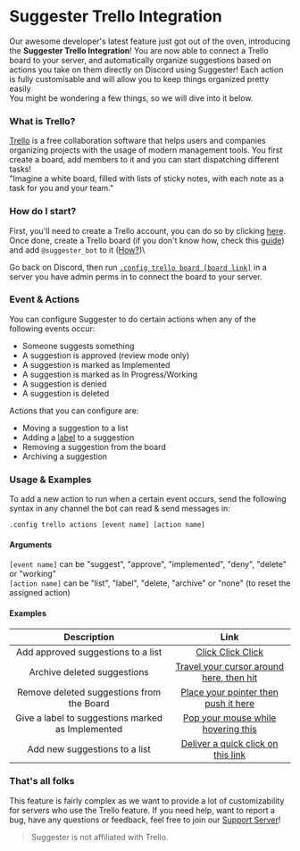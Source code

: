 # Suggester Trello Integration
Our awesome developer's latest feature just got out of the oven, introducing the **Suggester Trello Integration**! You are now able to connect a Trello board to your server, and automatically organize suggestions based on actions you take on them directly on Discord using Suggester! Each action is fully customisable and will allow you to keep things organized pretty easily\
You might be wondering a few things, so we will dive into it below.

### What is Trello?
[Trello](https://trello.com) is a free collaboration software that helps users and companies organizing projects with the usage of modern management tools. You first create a board, add members to it and you can start dispatching different tasks!\
"Imagine a white board, filled with lists of sticky notes, with each note as a task for you and your team."

### How do I start?
First, you'll need to create a Trello account, you can do so by clicking [here](https://trello.com/signup). Once done, create a Trello board (if you don't know how, check this [guide](https://trello.com/guide/create-a-board)) and add `@suggester_bot` to it ([How?](https://help.trello.com/article/717-adding-people-to-a-board))\

Go back on Discord, then run [`.config trello board [board link]`](/topics/trello/board.md) in a server you have admin perms in to connect the board to your server.

### Event & Actions
You can configure Suggester to do certain actions when any of the following events occur:
- Someone suggests something
- A suggestion is approved (review mode only)
- A suggestion is marked as Implemented
- A suggestion is marked as In Progress/Working
- A suggestion is denied
- A suggestion is deleted

Actions that you can configure are:
- Moving a suggestion to a list
- Adding a [label](https://help.trello.com/article/797-adding-labels-to-cards) to a suggestion
- Removing a suggestion from the board
- Archiving a suggestion

### Usage & Examples
To add a new action to run when a certain event occurs, send the following syntax in any channel the bot can read & send messages in:

`.config trello actions [event name] [action name]`

#### Arguments
`[event name]` can be "suggest", "approve", "implemented", "deny", "delete" or "working"\
`[action name]` can be "list", "label", "delete, "archive" or "none" (to reset the assigned action)

#### Examples

| Description                                             | Link                                                                               |
|:-------------------------------------------------------:|:----------------------------------------------------------------------------------:|
| Add approved suggestions to a list                      | [Click Click Click](/topics/trello/approved-suggestions.md)                        |
| Archive deleted suggestions                             | [Travel your cursor around here, then hit](/topics/trello/deleted-suggestions.md)  |
| Remove deleted suggestions from the Board               | [Place your pointer then push it here](/topics/trello/deleted-suggestions.md)      |
| Give a label to suggestions marked as Implemented       | [Pop your mouse while hovering this](/topics/trello/marked-as-implemented.md)      |
| Add new suggestions to a list                           | [Deliver a quick click on this link](/topics/trello/new-suggestion.md)             |

### That's all folks
This feature is fairly complex as we want to provide a lot of customizability for servers who use the Trello feature. If you need help, want to report a bug, have any questions or feedback, feel free to join our [Support Server](https://suggester.js.org/support)!


> Suggester is not affiliated with Trello.
